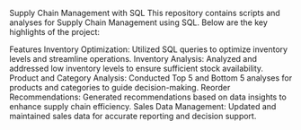 Supply Chain Management with SQL
This repository contains scripts and analyses for Supply Chain Management using SQL. Below are the key highlights of the project:

Features
Inventory Optimization: Utilized SQL queries to optimize inventory levels and streamline operations.
Inventory Analysis: Analyzed and addressed low inventory levels to ensure sufficient stock availability.
Product and Category Analysis: Conducted Top 5 and Bottom 5 analyses for products and categories to guide decision-making.
Reorder Recommendations: Generated recommendations based on data insights to enhance supply chain efficiency.
Sales Data Management: Updated and maintained sales data for accurate reporting and decision support.
